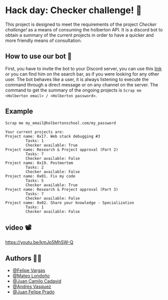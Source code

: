 # Hack day: Checker challenge! 📁

This project is designed to meet the requirements of the project *Checker challenge!* as a means of consuming the holberton API.
It is a discord bot to obtain a summary of the current projects in order to have a quicker and more friendly means of consultation.

## How to use our bot 🤖

First, you have to invite the bot to your Discord server, you can use this [link](https://discord.com/api/oauth2/authorize?client_id=893587444912492565&permissions=517544065088&scope=bot) or you can find him on the search bar, as if you were 
looking for any other user.
The bot behaves like a user, it is always listening to execute the command through a direct message or on any channel on the server. 
The command to get the summary of the ongoing projects is ```Scrap me <Holberton email> / <Holberton password>```.

## Example

```
Scrap me my_email@holbertonschool.com/my_password

Your current projects are:
Project name: 0x17. Web stack debugging #3
         Tasks: 1
         Checker available: True
Project name: Research & Project approval (Part 2)
         Tasks: 7
         Checker available: False
Project name: 0x19. Postmortem
         Tasks: 2
         Checker available: False
Project name: 0x01. Fix my code
         Tasks: 5
         Checker available: True
Project name: Research & Project approval (Part 3)
         Tasks: 7
         Checker available: False
Project name: 0x02. Share your knowledge - Specialization
         Tasks: 1
         Checker available: False
```
## video :film_projector:
https://youtu.be/kmJp5MhSW-Q

## Authors 👨‍💻

- [@Felipe Vargas](https://github.com/felipevargas-bz)
- [@Mateo Londoño](https://github.com/Matteo-lu)
- [@Juan Camilo Cadavid](https://github.com/Juansu01)
- [@Andres Vasquez](https://github.com/vasketz)
- [@Juan Felipe Prado](https://github.com/Jfprado11)
